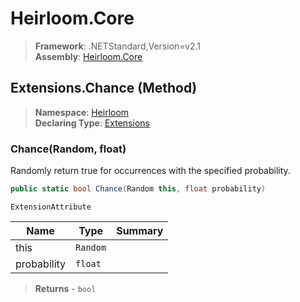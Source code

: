 # Heirloom.Core

> **Framework**: .NETStandard,Version=v2.1  
> **Assembly**: [Heirloom.Core][0]

## Extensions.Chance (Method)

> **Namespace**: [Heirloom][0]  
> **Declaring Type**: [Extensions][1]

### Chance(Random, float)

Randomly return true for occurrences with the specified probability.

```cs
public static bool Chance(Random this, float probability)
```

`ExtensionAttribute`

| Name        | Type     | Summary |
|-------------|----------|---------|
| this        | `Random` |         |
| probability | `float`  |         |

> **Returns** - `bool`

[0]: ../../../Heirloom.Core.md
[1]: ../Extensions.md
